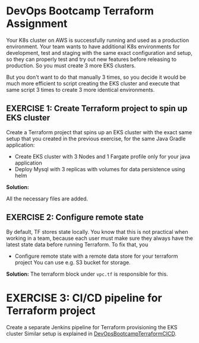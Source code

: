 # DevOps Bootcamp Terraform Assignment

Your K8s cluster on AWS is successfully running and used as a production environment. Your team wants to have additional K8s environments for development, test and staging with the same exact configuration and setup, so they can properly test and try out new features before releasing to production. So you must create 3 more EKS clusters.

But you don't want to do that manually 3 times, so you decide it would be much more efficient to script creating the EKS cluster and execute that same script 3 times to create 3 more identical environments.



## EXERCISE 1: Create Terraform project to spin up EKS cluster
Create a Terraform project that spins up an EKS cluster with the exact same setup that you created in the previous exercise, for the same Java Gradle application:

* Create EKS cluster with 3 Nodes and 1 Fargate profile only for your java application
* Deploy Mysql with 3 replicas with volumes for data persistence using helm

**Solution:**

All the necessary files are added.

## EXERCISE 2: Configure remote state
By default, TF stores state locally. You know that this is not practical when working in a team, because each user must make sure they always have the latest state data before running Terraform. To fix that, you

* Configure remote state with a remote data store for your terraform project
You can use e.g. S3 bucket for storage.

**Solution:**
The terraform block under `vpc.tf` is responsible for this.

# EXERCISE 3: CI/CD pipeline for Terraform project
Create a separate Jenkins pipeline for Terraform provisioning the EKS cluster
Similar setup is explained in [DevOpsBootcampTerraformCICD](https://github.com/ArshaShiri/DevOpsBootcampTerraformCICD).
